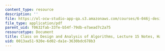 ```yaml
---
content_type: resource
description: ''
file: https://ol-ocw-studio-app-qa.s3.amazonaws.com/courses/6-046j-design-and-analysis-of-algorithms-spring-2015/0013aa51920e6d02da1e3630bdc678b3_MIT6_046JS15_writtenlec15.pdf
file_type: application/pdf
parent_uid: f0632fab-33fe-b54f-79db-e7aead7c2a75
resourcetype: Document
title: Class on Design and Analysis of Algorithms, Lecture 15 Notes, Handwritten
uid: 0013aa51-920e-6d02-da1e-3630bdc678b3
---
```

